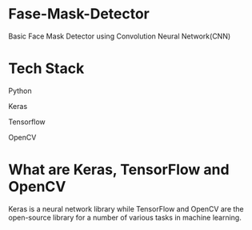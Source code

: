 # Fase-Mask-Detector
Basic Face Mask Detector using Convolution Neural Network(CNN)

# Tech Stack
Python

Keras

Tensorflow

OpenCV

# What are Keras, TensorFlow and OpenCV
Keras is a neural network library while TensorFlow and OpenCV are the open-source library for a number of various tasks in machine learning.
